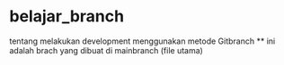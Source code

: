 # belajar_branch
tentang melakukan development menggunakan metode Gitbranch
** ini adalah brach yang dibuat di mainbranch (file utama)
